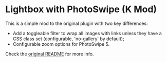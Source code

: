 # Lightbox with PhotoSwipe (K Mod)

This is a simple mod to the original plugin with two key differences:
- Add a toggleable filter to wrap all images with links unless they have a CSS class set (configurable, 'no-gallery' by default);
- Configurable zoom options for PhotoSwipe 5.

Check the [original README](/README.old.md) for more info.